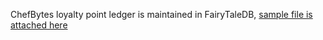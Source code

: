 ChefBytes loyalty point ledger is maintained in FairyTaleDB, [sample file is attached here](https://github.com/mkrjn99/FairyTaleDB/blob/a5142225c864d5bb3297751ccb6733d428b1eee8/examples/CB.csv)
